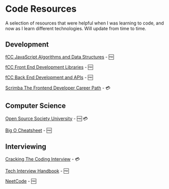 # Code Resources

A selection of resources that were helpful when I was learning to code, and now as I learn different technologies. Will update from time to time.

## Development
[fCC JavaScript Algorithms and Data Structures](https://www.freecodecamp.org/learn/javascript-algorithms-and-data-structures/) - 🆓

[fCC Front End Development Libraries](https://www.freecodecamp.org/learn/front-end-development-libraries/) - 🆓

[fCC Back End Development and APIs](https://www.freecodecamp.org/learn/back-end-development-and-apis/) - 🆓

[Scrimba The Frontend Developer Career Path](https://scrimba.com/learn/frontend) - 💳

## Computer Science
[Open Source Society University](https://github.com/ossu/computer-science) - 🆓 💳

[Big O Cheatsheet](https://www.bigocheatsheet.com) - 🆓

## Interviewing

[Cracking The Coding Interview](https://www.amazon.co.uk/Cracking-Coding-Interview-6th-Programming/dp/0984782850/ref=sr_1_1?keywords=cracking+the+coding+interview&qid=1651150459&sprefix=cracking+the+coding+%2Caps%2C75&sr=8-1) - 💳

[Tech Interview Handbook](https://www.techinterviewhandbook.org) - 🆓

[NeetCode](https://www.youtube.com/c/NeetCode) - 🆓
